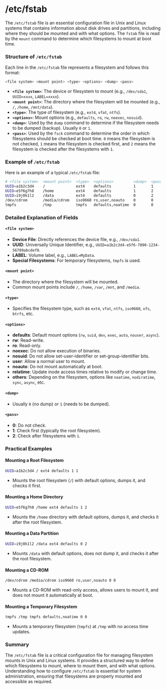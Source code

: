 # /etc/fstab
The `/etc/fstab` file is an essential configuration file in Unix and Linux systems that contains information about disk drives and partitions, including where they should be mounted and with what options. The `fstab` file is read by the `mount` command to determine which filesystems to mount at boot time.

### Structure of `/etc/fstab`

Each line in the `/etc/fstab` file represents a filesystem and follows this format:

```sh
<file system> <mount point> <type> <options> <dump> <pass>
```

- **`<file system>`**: The device or filesystem to mount (e.g., `/dev/sda1`, `UUID=xxxx`, `LABEL=xxxx`).
- **`<mount point>`**: The directory where the filesystem will be mounted (e.g., `/`, `/home`, `/mnt/data`).
- **`<type>`**: The type of filesystem (e.g., `ext4`, `vfat`, `ntfs`).
- **`<options>`**: Mount options (e.g., `defaults`, `ro`, `rw`, `noexec`, `nosuid`).
- **`<dump>`**: Used by the `dump` command to determine if the filesystem needs to be dumped (backup). Usually `0` or `1`.
- **`<pass>`**: Used by the `fsck` command to determine the order in which filesystems should be checked at boot time. `0` means the filesystem is not checked, `1` means the filesystem is checked first, and `2` means the filesystem is checked after the filesystems with `1`.

### Example of `/etc/fstab`

Here is an example of a typical `/etc/fstab` file:

```sh
# <file system>  <mount point>  <type>  <options>         <dump>  <pass>
UUID=a1b2c3d4    /              ext4    defaults          1       1
UUID=e5f6g7h8    /home          ext4    defaults          1       2
UUID=i9j0k1l2    /data          ext4    defaults          0       2
/dev/cdrom       /media/cdrom   iso9660 ro,user,noauto    0       0
tmpfs            /tmp           tmpfs   defaults,noatime  0       0
```

### Detailed Explanation of Fields

#### `<file system>`

- **Device File**: Directly references the device file, e.g., `/dev/sda1`.
- **UUID**: Universally Unique Identifier, e.g., `UUID=a1b2c3d4-e5f6-7890-1234-56789abcdef0`.
- **LABEL**: Volume label, e.g., `LABEL=MyData`.
- **Special Filesystems**: For temporary filesystems, `tmpfs` is used.

#### `<mount point>`

- The directory where the filesystem will be mounted.
- Common mount points include `/`, `/home`, `/var`, `/mnt`, and `/media`.

#### `<type>`

- Specifies the filesystem type, such as `ext4`, `vfat`, `ntfs`, `iso9660`, `xfs`, `btrfs`, etc.

#### `<options>`

- **defaults**: Default mount options (`rw`, `suid`, `dev`, `exec`, `auto`, `nouser`, `async`).
- **rw**: Read-write.
- **ro**: Read-only.
- **noexec**: Do not allow execution of binaries.
- **nosuid**: Do not allow set-user-identifier or set-group-identifier bits.
- **user**: Allow a normal user to mount.
- **noauto**: Do not mount automatically at boot.
- **relatime**: Update inode access times relative to modify or change time.
- **others**: Depending on the filesystem, options like `noatime`, `nodiratime`, `sync`, `async`, etc.

#### `<dump>`

- Usually `0` (no dump) or `1` (needs to be dumped).

#### `<pass>`

- **0**: Do not check.
- **1**: Check first (typically the root filesystem).
- **2**: Check after filesystems with `1`.

### Practical Examples

#### Mounting a Root Filesystem

```sh
UUID=a1b2c3d4 / ext4 defaults 1 1
```

- Mounts the root filesystem (`/`) with default options, dumps it, and checks it first.

#### Mounting a Home Directory

```sh
UUID=e5f6g7h8 /home ext4 defaults 1 2
```

- Mounts the `/home` directory with default options, dumps it, and checks it after the root filesystem.

#### Mounting a Data Partition

```sh
UUID=i9j0k1l2 /data ext4 defaults 0 2
```

- Mounts `/data` with default options, does not dump it, and checks it after the root filesystem.

#### Mounting a CD-ROM

```sh
/dev/cdrom /media/cdrom iso9660 ro,user,noauto 0 0
```

- Mounts a CD-ROM with read-only access, allows users to mount it, and does not mount it automatically at boot.

#### Mounting a Temporary Filesystem

```sh
tmpfs /tmp tmpfs defaults,noatime 0 0
```

- Mounts a temporary filesystem (`tmpfs`) at `/tmp` with no access time updates.

### Summary

The `/etc/fstab` file is a critical configuration file for managing filesystem mounts in Unix and Linux systems. It provides a structured way to define which filesystems to mount, where to mount them, and with what options. Understanding how to configure `/etc/fstab` is essential for system administration, ensuring that filesystems are properly mounted and accessible as required.
